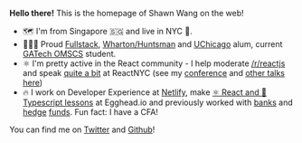 **Hello there!** This is the homepage of Shawn Wang on the web!

- 🗺️ I'm from Singapore 🇸🇬 and live in NYC 🗽.
- 👨🏼‍🎓 Proud [Fullstack](https://twitter.com/fullstack), [Wharton/Huntsman](https://huntsman.upenn.edu/) and [UChicago](https://finmath.uchicago.edu/) alum, current [GATech OMSCS](https://www.omscs.gatech.edu/) student.
- ⚛️ I'm pretty active in the React community - I help moderate [/r/reactjs](https://reddit.com/r/reactjs) and speak [quite a bit](https://www.youtube.com/watch?v=eRvbh5C6Lj0&list=PLI0LxsJ2mt_FFRiBVLbxjSnw41Ta9Nkhc) at ReactNYC (see my [conference](https://www.swyx.io/talks/react-not-reactive) and [other talks here](/talks))
- 🔥 I work on Developer Experience at [Netlify](https://netlify.com), make [⚛️ React and 📜 Typescript lessons](https://egghead.io/courses/design-systems-with-react-and-typescript-in-storybook) at Egghead.io and previously worked with [banks](https://www.sc.com/) and [hedge](https://www.bamfunds.com/) [funds](https://www.twosigma.com/). Fun fact: I have a CFA!

You can find me on [Twitter](https://twitter.com/swyx) and [Github](https://github.com/sw-yx)!
